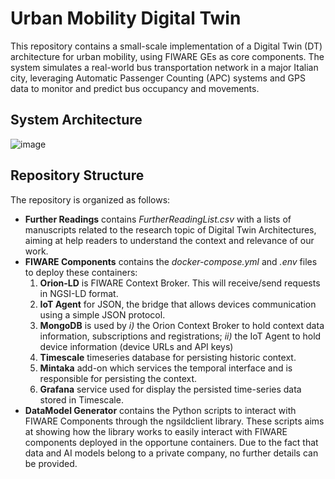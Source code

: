 # Urban Mobility Digital Twin

This repository contains a small-scale implementation of a Digital Twin (DT) architecture for urban mobility, using FIWARE GEs as core components. The system simulates a real-world bus transportation network in a major Italian city, leveraging Automatic Passenger Counting (APC) systems and GPS data to monitor and predict bus occupancy and movements.

## System Architecture 
![image](https://github.com/user-attachments/assets/a22195de-af41-45f3-8d13-1a9d15ee5e4d)

## Repository Structure
The repository is organized as follows:
- **Further Readings** contains *FurtherReadingList.csv* with a lists of manuscripts related to the research topic of Digital Twin Architectures, aiming at help readers to understand the context and relevance of our work.  
- **FIWARE Components** contains the *docker-compose.yml*  and *.env* files to deploy these containers: 
  1) **Orion-LD** is FIWARE Context Broker. This will receive/send requests in NGSI-LD format.
  2) **IoT Agent** for JSON, the bridge that allows devices communication using a simple JSON protocol.  
  3) **MongoDB** is used by *i)* the Orion Context Broker to hold context data information, subscriptions and registrations; *ii)* the IoT Agent to hold device information (device URLs and API keys)
  4) **Timescale** timeseries database for persisting historic context. 
  5) **Mintaka** add-on which services the temporal interface and is responsible for persisting the context. 
  6) **Grafana** service used for display the persisted time-series data stored in Timescale.
- **DataModel Generator** contains the Python scripts to interact with FIWARE Components through the ngsildclient library. These scripts aims at showing how the library works to easily interact with FIWARE components deployed in the opportune containers. Due to the fact that data and AI models belong to a private company, no further details can be provided. 


